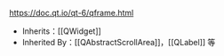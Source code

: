 https://doc.qt.io/qt-6/qframe.html

- Inherits：[[QWidget]]
- Inherited By：[[QAbstractScrollArea]]，[[QLabel]] 等